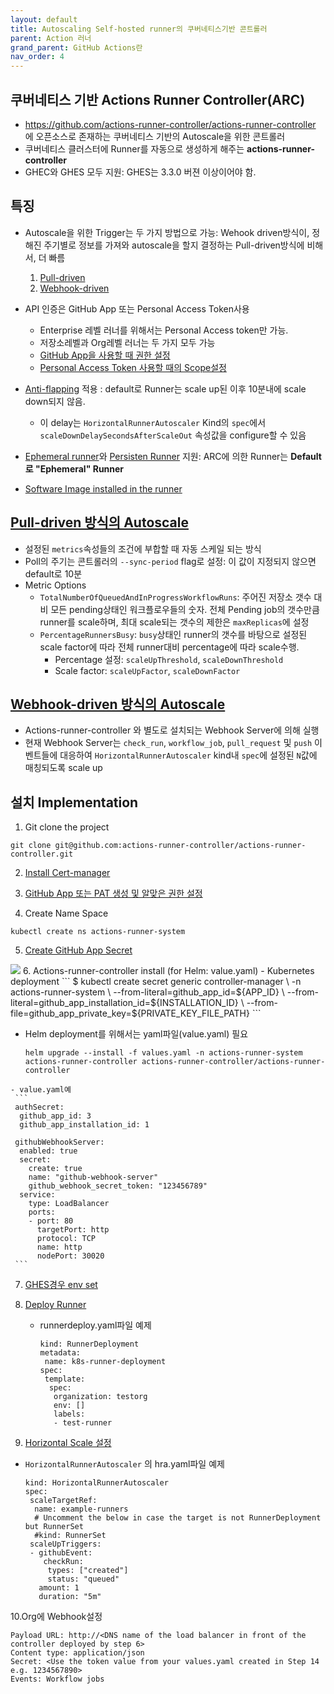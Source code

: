 ```yaml
---
layout: default
title: Autoscaling Self-hosted runner의 쿠버네티스기반 콘트롤러
parent: Action 러너
grand_parent: GitHub Actions란
nav_order: 4
---
```


## 쿠버네티스 기반 Actions Runner Controller(ARC)

 - https://github.com/actions-runner-controller/actions-runner-controller 에 오픈소스로 존재하는 쿠버네티스 기반의 Autoscale을 위한 콘트롤러
 - 쿠버네티스 클러스터에 Runner를 자동으로 생성하게 해주는 **actions-runner-controller**
 - GHEC와 GHES 모두 지원: GHES는 3.3.0 버젼 이상이어야 함.

## 특징
 - Autoscale을 위한 Trigger는 두 가지 방법으로 가능: Wehook driven방식이, 정해진 주기별로 정보를 가져와 autoscale을 할지 결정하는 Pull-driven방식에 비해서, 더 빠름 
   1. [Pull-driven](https://github.com/actions-runner-controller/actions-runner-controller#pull-driven-scaling)
   2. [Webhook-driven](https://github.com/actions-runner-controller/actions-runner-controller#webhook-driven-scaling)

 - API 인증은 GitHub App 또는 Personal Access Token사용 
   - Enterprise 레벨 러너를 위해서는 Personal Access token만 가능.
   - 저장소레벨과 Org레벨 러너는 두 가지 모두 가능
   - [GitHub App을 사용할 때 권한 설정](https://github.com/actions-runner-controller/actions-runner-controller#deploying-using-github-app-authentication)
   - [Personal Access Token 사용할 때의 Scope설정](https://github.com/actions-runner-controller/actions-runner-controller#deploying-using-pat-authentication)

 - [Anti-flapping](https://github.com/actions-runner-controller/actions-runner-controller#anti-flapping-configuration) 적용 : default로 Runner는 scale up된 이후 10분내에 scale down되지 않음. 
   - 이 delay는 `HorizontalRunnerAutoscaler` Kind의 `spec`에서 `scaleDownDelaySecondsAfterScaleOut` 속성값을 configure할 수 있음

 - [Ephemeral runner](https://github.com/actions-runner-controller/actions-runner-controller#webhook-driven-scaling)와 [Persisten Runner](https://github.com/actions-runner-controller/actions-runner-controller#persistent-runners) 지원: ARC에 의한 Runner는 **Default로 "Ephemeral" Runner**

 - [Software Image installed in the runner](https://github.com/actions-runner-controller/actions-runner-controller#stateful-runners)

## [Pull-driven 방식의 Autoscale](https://github.com/actions-runner-controller/actions-runner-controller#pull-driven-scaling)
 - 설정된 `metrics`속성들의 조건에 부합할 때 자동 스케일 되는 방식
 - Poll의 주기는 콘트롤러의 `--sync-period` flag로 설정: 이 값이 지정되지 않으면 default로 10분
 - Metric Options
   - `TotalNumberOfQueuedAndInProgressWorkflowRuns`: 주어진 저장소 갯수 대비 모든 pending상태인 워크플로우들의 숫자. 전체 Pending job의 갯수만큼 runner를 scale하며, 최대 scale되는 갯수의 제한은 `maxReplicas`에 설정
   - `PercentageRunnersBusy`: `busy`상태인 runner의 갯수를 바탕으로 설정된 scale factor에 따라 전체 runner대비 percentage에 따라 scale수행. 
     - Percentage 설정: `scaleUpThreshold`, `scaleDownThreshold`
     - Scale factor: `scaleUpFactor`, `scaleDownFactor`

## [Webhook-driven 방식의 Autoscale](https://github.com/actions-runner-controller/actions-runner-controller#webhook-driven-scaling)
  - Actions-runner-controller 와 별도로 설치되는 Webhook Server에 의해 실행
  - 현재 Webhook Server는 `check_run`, `workflow_job`, `pull_request` 및 `push` 이벤트들에 대응하여 `HorizontalRunnerAutoscaler` kind내 `spec`에 설정된 `N`값에 매칭되도록 scale up

## 설치 Implementation

1. Git clone the project 
  ```
  git clone git@github.com:actions-runner-controller/actions-runner-controller.git
  ```
2. [Install Cert-manager](https://github.com/actions-runner-controller/actions-runner-controller#installation)

3. [GitHub App 또는 PAT 생성 및 알맞은 권한 설정](https://github.com/actions-runner-controller/actions-runner-controller#setting-up-authentication-with-github-api)

4. Create Name Space

  ```
  kubectl create ns actions-runner-system
  ```
5. [Create GitHub App Secret](https://github.com/actions-runner-controller/actions-runner-controller#deploying-using-github-app-authentication)
  <img src="https://user-images.githubusercontent.com/230145/78968805-71777900-7b40-11ea-97e6-55c48dfc44ac.png">
6. Actions-runner-controller install (for Helm: value.yaml)
   - Kubernetes deployment
     ```
     $ kubectl create secret generic controller-manager \
       -n actions-runner-system \
       --from-literal=github_app_id=${APP_ID} \
       --from-literal=github_app_installation_id=${INSTALLATION_ID} \
       --from-file=github_app_private_key=${PRIVATE_KEY_FILE_PATH}
     ```  
   
   - Helm deployment를 위해서는 yaml파일(value.yaml) 필요 
     ````
     helm upgrade --install -f values.yaml -n actions-runner-system actions-runner-controller actions-runner-controller/actions-runner-controller
     ````
    - value.yaml예
     ```
     authSecret:
      github_app_id: 3
      github_app_installation_id: 1

     githubWebhookServer:
      enabled: true
      secret:
        create: true
        name: "github-webhook-server"
        github_webhook_secret_token: "123456789"
      service:
        type: LoadBalancer
        ports:
        - port: 80
          targetPort: http
          protocol: TCP
          name: http
          nodePort: 30020
     ```

7. [GHES경우 env set](https://github.com/actions-runner-controller/actions-runner-controller#github-enterprise-support)

8. [Deploy Runner](https://github.com/actions-runner-controller/actions-runner-controller#usage) 
   - runnerdeploy.yaml파일 예제
     ```
     kind: RunnerDeployment
     metadata:
      name: k8s-runner-deployment
     spec:
      template:
       spec:
        organization: testorg
        env: []
        labels:
        - test-runner
     ```

9. [Horizontal Scale 설정](https://github.com/actions-runner-controller/actions-runner-controller#webhook-driven-scaling)
  - `HorizontalRunnerAutoscaler` 의 hra.yaml파일 예제
     ```
     kind: HorizontalRunnerAutoscaler
     spec:
      scaleTargetRef:
       name: example-runners
       # Uncomment the below in case the target is not RunnerDeployment but RunnerSet
       #kind: RunnerSet
      scaleUpTriggers:
      - githubEvent:
         checkRun:
          types: ["created"]
          status: "queued"
        amount: 1
        duration: "5m"
     ```

10.Org에 Webhook설정
   ```
   Payload URL: http://<DNS name of the load balancer in front of the controller deployed by step 6>
   Content type: application/json
   Secret: <Use the token value from your values.yaml created in Step 14 e.g. 1234567890>
   Events: Workflow jobs
   ```